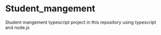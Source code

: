 # Student_mangement
 Student mangement typescript project in this repository using typescript and node.js
